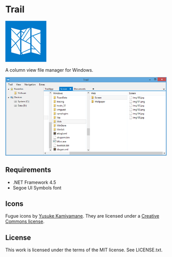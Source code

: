 Trail
=====

![Trail logo](logo.png)

A column view file manager for Windows.

![Trail screenshot](screenshot.png)

Requirements
------------

* .NET Framework 4.5
* Segoe UI Symbols font

Icons
-----

Fugue icons by [Yusuke Kamiyamane](http://p.yusukekamiyamane.com/). They are licensed under a [Creative Commons license](http://creativecommons.org/licenses/by/3.0/).

License
-------

This work is licensed under the terms of the MIT license. See LICENSE.txt.
